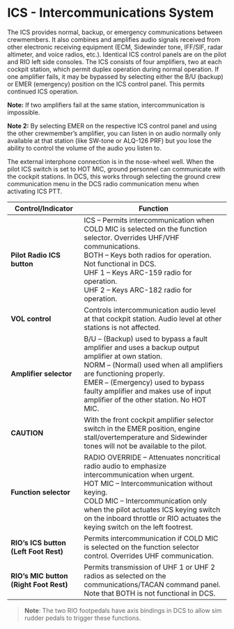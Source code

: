 # ICS - Intercommunications System
The ICS provides normal, backup, or emergency communications between crewmembers. It also combines and amplifies audio signals received from other electronic receiving equipment (ECM, Sidewinder tone, IFF/SIF, radar altimeter, and voice radios, etc.). Identical ICS control panels are on the pilot and RIO left side consoles. The ICS consists of four amplifiers, two at each cockpit station, which permit duplex operation during normal operation. If one amplifier fails, it may be bypassed by selecting either the B/U (backup) or EMER (emergency) position on the ICS control panel. This permits continued ICS operation.

**Note:** If two amplifiers fail at the same station, intercommunication is impossible.

**Note 2:** By selecting EMER on the respective ICS control panel and using the other crewmember’s amplifier, you can listen in on audio normally only available at that station (like SW-tone or ALQ-126 PRF) but you lose the ability to control the volume of the audio you listen to.

The external interphone connection is in the nose-wheel well. When the pilot ICS switch is set to HOT MIC, ground personnel can communicate with the cockpit stations. In DCS, this works through selecting the ground crew communication menu in the DCS radio communication menu when activating ICS PTT.

| Control/Indicator                 | Function                                                                                                                                                                 |
| --------------------------------- | ------------------------------------------------------------------------------------------------------------------------------------------------------------------------ |
| **Pilot Radio ICS button**        | ICS – Permits intercommunication when COLD MIC is selected on the function selector. Overrides UHF/VHF communications.<br>BOTH – Keys both radios for operation. Not functional in DCS.<br>UHF 1 – Keys ARC-159 radio for operation.<br>UHF 2 – Keys ARC-182 radio for operation. |
| **VOL control**                   | Controls intercommunication audio level at that cockpit station. Audio level at other stations is not affected.                                                           |
| **Amplifier selector**            | B/U – (Backup) used to bypass a fault amplifier and uses a backup output amplifier at own station.<br>NORM – (Normal) used when all amplifiers are functioning properly.<br>EMER – (Emergency) used to bypass faulty amplifier and makes use of input amplifier of the other station. No HOT MIC. |
| **CAUTION**                       | With the front cockpit amplifier selector switch in the EMER position, engine stall/overtemperature and Sidewinder tones will not be available to the pilot.              |
| **Function selector**             | RADIO OVERRIDE – Attenuates noncritical radio audio to emphasize intercommunication when urgent.<br>HOT MIC – Intercommunication without keying.<br>COLD MIC – Intercommunication only when the pilot actuates ICS keying switch on the inboard throttle or RIO actuates the keying switch on the left footrest. |
| **RIO’s ICS button (Left Foot Rest)** | Permits intercommunication if COLD MIC is selected on the function selector control. Overrides UHF communication.                                                         |
| **RIO’s MIC button (Right Foot Rest)** | Permits transmission of UHF 1 or UHF 2 radios as selected on the communications/TACAN command panel. Note that BOTH is not functional in DCS.                               |

> **Note**: The two RIO footpedals have axis bindings in DCS to allow sim rudder pedals to trigger these functions.
